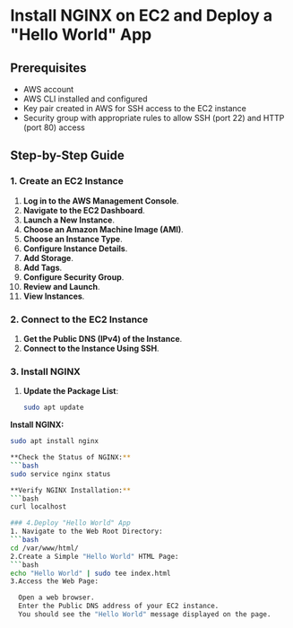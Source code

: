 # Install NGINX on EC2 and Deploy a "Hello World" App

## Prerequisites

- AWS account
- AWS CLI installed and configured
- Key pair created in AWS for SSH access to the EC2 instance
- Security group with appropriate rules to allow SSH (port 22) and HTTP (port 80) access

## Step-by-Step Guide

### 1. Create an EC2 Instance

1. **Log in to the AWS Management Console**.
2. **Navigate to the EC2 Dashboard**.
3. **Launch a New Instance**.
4. **Choose an Amazon Machine Image (AMI)**.
5. **Choose an Instance Type**.
6. **Configure Instance Details**.
7. **Add Storage**.
8. **Add Tags**.
9. **Configure Security Group**.
10. **Review and Launch**.
11. **View Instances**.

### 2. Connect to the EC2 Instance

1. **Get the Public DNS (IPv4) of the Instance**.
2. **Connect to the Instance Using SSH**.

### 3. Install NGINX

1. **Update the Package List**:
   ```bash
   sudo apt update

**Install NGINX:**
  ```bash
sudo apt install nginx

**Check the Status of NGINX:**
  ```bash
sudo service nginx status

**Verify NGINX Installation:**
  ```bash
curl localhost

### 4.Deploy "Hello World" App
1. Navigate to the Web Root Directory:
  ```bash
  cd /var/www/html/
2.Create a Simple "Hello World" HTML Page:
  ```bash
  echo "Hello World" | sudo tee index.html
3.Access the Web Page:

    Open a web browser.
    Enter the Public DNS address of your EC2 instance.
    You should see the "Hello World" message displayed on the page.
